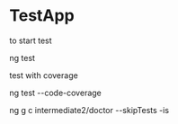 # TestApp

to start test

ng test

test with coverage

ng test --code-coverage

ng g c intermediate2/doctor --skipTests -is